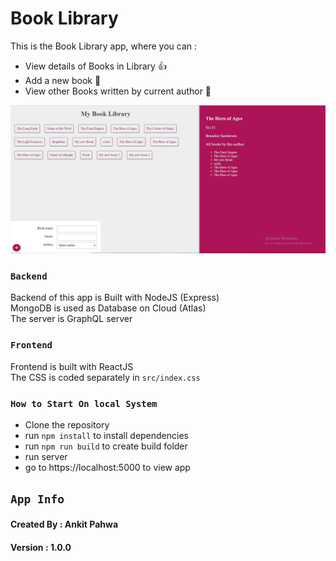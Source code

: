 
# Book Library #

This is the Book Library app, where you can : 
* View details of Books in Library :thumbsup:
* Add a new book  :clap:
* View other Books written by current author :clap:


![Library](Capture.JPG)






### `Backend` ###

Backend of this app is Built with NodeJS (Express) <br>
MongoDB is used as Database on Cloud (Atlas) <br>
The server is GraphQL server 


### `Frontend` ###

Frontend is built with ReactJS <br>
The CSS is coded separately in `src/index.css`

### `How to Start On local System` ###
 * Clone the repository 
 * run `npm install` to install dependencies
 * run `npm run build` to create build folder
 * run server
 * go to https://localhost:5000 to view app

 ## `App Info` ##
 #### Created By : Ankit Pahwa
 #### Version : 1.0.0
